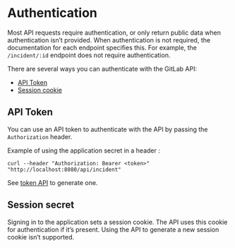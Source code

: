 # Authentication

Most API requests require authentication, or only return public data when authentication isn’t provided. When authentication is not required, the documentation for each endpoint specifies this. For example, the `/incident/:id` endpoint does not require authentication.

There are several ways you can authenticate with the GitLab API:

- [API Token](#api-token)
- [Session cookie](#session-secret)

## API Token

You can use an API token to authenticate with the API by passing the `Authorization` header.

Example of using the application secret in a header :

```shell
curl --header "Authorization: Bearer <token>" "http://localhost:8080/api/incident"
```

See [token API](./token.md) to generate one.

## Session secret

Signing in to the application sets a session cookie. The API uses this cookie for authentication if it’s present. Using the API to generate a new session cookie isn’t supported.
